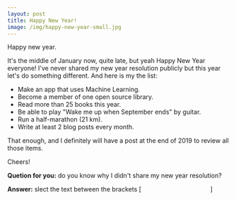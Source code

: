 ```yaml
---
layout: post
title: Happy New Year!
image: /img/happy-new-year-small.jpg
---
```

Happy new year.

It's the middle of January now,  quite late, but yeah Happy New Year everyone!
I've never shared my new year resolution publicly but this year let's do something different. And here is my the list:
* Make an app that uses Machine Learning.
* Become a member of one open source library.
* Read more than 25 books this year.
* Be able to play "Wake me up when September ends" by guitar.
* Run a half-marathon (21 km).
* Write at least 2 blog posts every month.

That enough, and I definitely will have a post at the end of 2019 to review all those items.

Cheers!

**Quetion for you:** do you know why I didn't share my new year resolution?

**Answer:** slect the text between the brackets [<span style="color:#FFFFFF"> I never made it before.</span> ]
